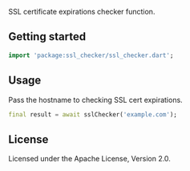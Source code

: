 <!--
This README describes the package. If you publish this package to pub.dev,
this README's contents appear on the landing page for your package.

For information about how to write a good package README, see the guide for
[writing package pages](https://dart.dev/guides/libraries/writing-package-pages).

For general information about developing packages, see the Dart guide for
[creating packages](https://dart.dev/guides/libraries/create-library-packages)
and the Flutter guide for
[developing packages and plugins](https://flutter.dev/developing-packages).
-->

SSL certificate expirations checker function.

## Getting started

```dart
import 'package:ssl_checker/ssl_checker.dart';
```

## Usage

Pass the hostname to checking SSL cert expirations.

```dart
final result = await sslChecker('example.com');
```

## License

Licensed under the Apache License, Version 2.0.
